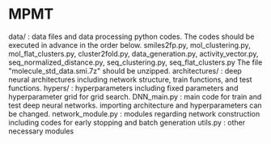 # MPMT
data/ : data files and data processing python codes. The codes should be executed in advance in the order below.
   smiles2fp.py, mol_clustering.py, mol_flat_clusters.py, cluster2fold.py, data_generation.py, activity_vector.py, seq_normalized_distance.py, seq_clustering.py, seq_flat_clusters.py
   The file "molecule_std_data.smi.7z" should be unzipped.
architectures/ : deep neural architectures including network structure, train functions, and test functions.
hypers/ : hyperparameters including fixed parameters and hyperparameter grid for grid search.
DNN_main.py : main code for train and test deep neural networks. importing architecture and hyperparameters can be changed.
network_module.py : modules regarding network construction including codes for early stopping and batch generation
utils.py : other necessary modules
